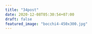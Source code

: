 ```yaml
---
title: "34post"
date: 2020-12-08T05:30:54+07:00
draft: false
featured_image: "bocchi4-450x300.jpg"
---
```


